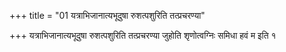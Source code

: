 +++
title = "01 यत्राभिजानात्यभूदुषा रुशत्पशुरिति तत्प्रचरण्या"

+++
यत्राभिजानात्यभूदुषा रुशत्पशुरिति तत्प्रचरण्या जुहोति शृणोत्वग्निः समिधा हवं म इति १